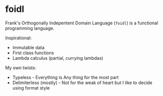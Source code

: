 # foidl

Frank's Orthogonally Indepentent Domain Language (`foidl`) is a functional programming language.

Inspirational:
* Immutable data
* First class functions
* Lambda calculus (partial, currying lambdas)

My own twists:
* Typeless - Everything is Any thing for the most part
* Delimiterless (mostly) - Not for the weak of heart but I like to decide using format style


